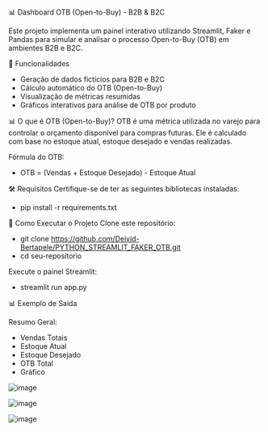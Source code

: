 📊 Dashboard OTB (Open-to-Buy) - B2B & B2C

Este projeto implementa um painel interativo utilizando Streamlit, Faker e Pandas para simular e analisar o processo Open-to-Buy (OTB) em ambientes B2B e B2C.

📌 Funcionalidades
- Geração de dados fictícios para B2B e B2C
- Cálculo automático do OTB (Open-to-Buy)
- Visualização de métricas resumidas
- Gráficos interativos para análise de OTB por produto


📊 O que é OTB (Open-to-Buy)?
OTB é uma métrica utilizada no varejo para controlar o orçamento disponível para compras futuras. Ele é calculado com base no estoque atual, estoque desejado e vendas realizadas.

Fórmula do OTB:
- OTB = (Vendas + Estoque Desejado) - Estoque Atual

🛠️ Requisitos
Certifique-se de ter as seguintes bibliotecas instaladas:
- pip install -r requirements.txt

  
🚀 Como Executar o Projeto
Clone este repositório:

- git clone https://github.com/Deivid-Bertapele/PYTHON_STREAMLIT_FAKER_OTB.git
- cd seu-repositorio

  
Execute o painel Streamlit:
- streamlit run app.py


📊 Exemplo de Saída

Resumo Geral:
- Vendas Totais
- Estoque Atual
- Estoque Desejado
- OTB Total
- Gráfico

![image](https://github.com/user-attachments/assets/5a9150c9-1c13-44a9-9b6a-842170061c24)

![image](https://github.com/user-attachments/assets/0f3b1958-06f9-4816-8d5f-0126aa6f0904)

![image](https://github.com/user-attachments/assets/8b13b101-0e68-4dd6-8dc6-6c76da330b84)


